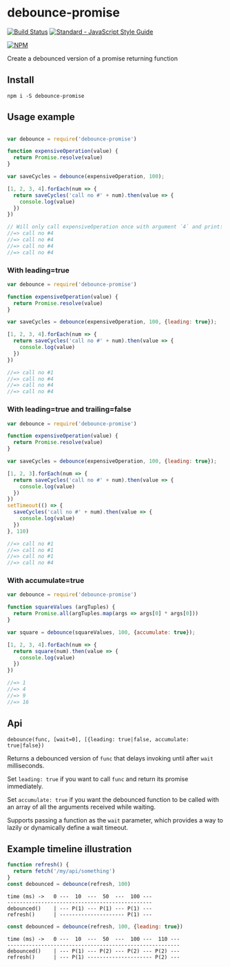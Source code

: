 # debounce-promise

[![Build Status](https://travis-ci.org/bjoerge/debounce-promise.svg)](https://travis-ci.org/bjoerge/debounce-promise)
[![Standard - JavaScript Style Guide](https://img.shields.io/badge/code%20style-standard-brightgreen.svg)](http://standardjs.com/)

[![NPM](https://nodei.co/npm/debounce-promise.png)](https://nodei.co/npm/debounce-promise/)

Create a debounced version of a promise returning function

## Install

    npm i -S debounce-promise


## Usage example

```js

var debounce = require('debounce-promise')

function expensiveOperation(value) {
  return Promise.resolve(value)
}

var saveCycles = debounce(expensiveOperation, 100);

[1, 2, 3, 4].forEach(num => {
  return saveCycles('call no #' + num).then(value => {
    console.log(value)
  })
})

// Will only call expensiveOperation once with argument `4` and print:
//=> call no #4
//=> call no #4
//=> call no #4
//=> call no #4
```

### With leading=true

```js
var debounce = require('debounce-promise')

function expensiveOperation(value) {
  return Promise.resolve(value)
}

var saveCycles = debounce(expensiveOperation, 100, {leading: true});

[1, 2, 3, 4].forEach(num => {
  return saveCycles('call no #' + num).then(value => {
    console.log(value)
  })
})

//=> call no #1
//=> call no #4
//=> call no #4
//=> call no #4
```

### With leading=true and trailing=false

```js
var debounce = require('debounce-promise')

function expensiveOperation(value) {
  return Promise.resolve(value)
}

var saveCycles = debounce(expensiveOperation, 100, {leading: true});

[1, 2, 3].forEach(num => {
  return saveCycles('call no #' + num).then(value => {
    console.log(value)
  })
})
setTimeout(() => {
  saveCycles('call no #' + num).then(value => {
    console.log(value)
  })
}, 110)

//=> call no #1
//=> call no #1
//=> call no #1
//=> call no #4
```

### With accumulate=true

```js
var debounce = require('debounce-promise')

function squareValues (argTuples) {
  return Promise.all(argTuples.map(args => args[0] * args[0]))
}

var square = debounce(squareValues, 100, {accumulate: true});

[1, 2, 3, 4].forEach(num => {
  return square(num).then(value => {
    console.log(value)
  })
})

//=> 1
//=> 4
//=> 9
//=> 16
```

## Api
`debounce(func, [wait=0], [{leading: true|false, accumulate: true|false})`

Returns a debounced version of `func` that delays invoking until after `wait` milliseconds.

Set `leading: true` if you
want to call `func` and return its promise immediately.

Set `accumulate: true` if you want the debounced function to be called with an array of all the arguments received while waiting.

Supports passing a function as the `wait` parameter, which provides a way to lazily or dynamically define a wait timeout.


## Example timeline illustration

```js
function refresh() {
  return fetch('/my/api/something')
}
const debounced = debounce(refresh, 100)
```

```
time (ms) ->   0 ---  10  ---  50  ---  100 ---
-----------------------------------------------
debounced()    | --- P(1) --- P(1) --- P(1) ---
refresh()      | --------------------- P(1) ---
```

```js
const debounced = debounce(refresh, 100, {leading: true})
```
```
time (ms) ->   0 ---  10  ---  50  ---  100 ---  110 ---
--------------------------------------------------------
debounced()    | --- P(1) --- P(2) --- P(2) --- P(2) ---
refresh()      | --- P(1) --------------------- P(2) ---
```
